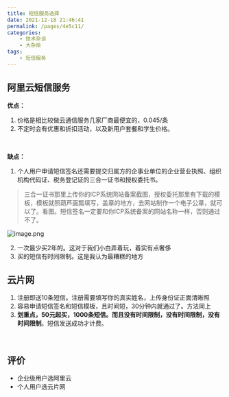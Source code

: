 ```yaml
---
title: 短信服务选择
date: 2021-12-18 21:46:41
permalink: /pages/4e5c11/
categories:
    - 技术杂谈
    - 大杂烩
tags:
    - 短信服务
---
```



## 阿里云短信服务  
**优点：**

1. 价格是相比较做云通信服务几家厂商最便宜的，0.045/条
1. 不定时会有优惠和折扣活动，以及新用户套餐和学生价格。

​

**缺点：**

1. 个人用户申请短信签名还需要提交归属方的企事业单位的企业营业执照、组织机构代码证、税务登记证的三合一证书和授权委托书。
> 三合一证书那里上传你的ICP系统网站备案截图，授权委托那里有下载的模板，模板就照葫芦画瓢填写，盖章的地方，去网站制作一个电子公章，就可以了。看图。短信签名一定要和你ICP系统备案的网站名称一样，否则通过不了。

![image.png](https://gitee.com/isgangzi/image-store/raw/master/img/1636974476175-1f012ad3-6c51-4859-b9e3-a29c87bb6410.png)

2. 一次最少买2年的。这对于我们小白弄着玩，着实有点奢侈
2. 买的短信有时间限制。这是我认为最糟糕的地方



## 云片网

1. 注册即送10条短信。注册需要填写你的真实姓名，上传身份证正面清晰照
1. 容易申请短信签名和短信模板，且时间短，30分钟内就通过了。方法同上
1. **划重点，50元起买，1000条短信。而且没有时间限制，没有时间限制，没有时间限制**。短信发送成功才计费。

​<br />
## 评价

- 企业级用户选阿里云
- 个人用户选云片网



